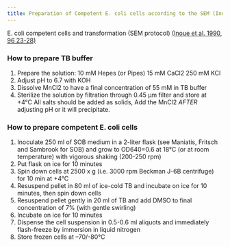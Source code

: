 ```yaml
---
title: Preparation of Competent E. coli cells according to the SEM (Inoue) method
---
```


E. coli competent cells and transformation (SEM protocol) [(Inoue et al. 1990, 96 23-28)](https://www.ncbi.nlm.nih.gov/pubmed/2265755)

### How to prepare TB buffer

1. Prepare the solution:
            10 mM Hepes (or Pipes)
            15 mM CaCl2
            250 mM KCl
2. Adjust pH to 6.7 with KOH
3. Dissolve MnCl2 to have a final concentration of 55 mM in TB buffer
4. Sterilize the solution by filtration through 0.45 μm filter and store at +4°C
All salts should be added as solids, Add the MnCl2 *AFTER* adjusting pH or it will precipitate. 

### How to prepare competent E. coli cells

1. Inoculate 250 ml of SOB medium in a 2-liter flask (see Maniatis, Fritsch and Sambrook
   for SOB) and grow to OD640=0.6 at 18°C (or at room temperature) with vigorous shaking
   (200-250 rpm)
2. Put flask on ice for 10 minutes
3. Spin down cells at 2500 x g (i.e. 3000 rpm Beckman J-6B centrifuge) for 10 min at +4°C
4. Resuspend pellet in 80 ml of ice-cold TB and incubate on ice for 10 minutes, then spin
   down cells
5. Resuspend pellet gently in 20 ml of TB and add DMSO to final concentration of 7%
   (with gentle swirling)
6. Incubate on ice for 10 minutes
7. Dispense the cell suspension in 0.5-0.6 ml aliquots and immediately flash-freeze by
   immersion in liquid nitrogen
8. Store frozen cells at –70/-80°C

